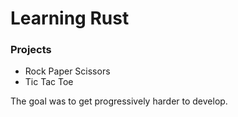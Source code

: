 # Learning Rust
### Projects
   - Rock Paper Scissors
   - Tic Tac Toe

The goal was to get progressively harder to develop.